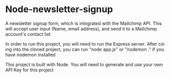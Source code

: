# Node-newsletter-signup

A newsletter signup form, which is integrated with the Mailchimp API. This will accept user input (Name, email address), and send it to a Mailchimp account's contact list

In order to run this project, you will need to run the Express server. After cd-ing into the cloned project, you can run "node app.js" or "nodemon ." if you have nodemon installed

This project is built with Node. You will need to generate and use your own API Key for this project
